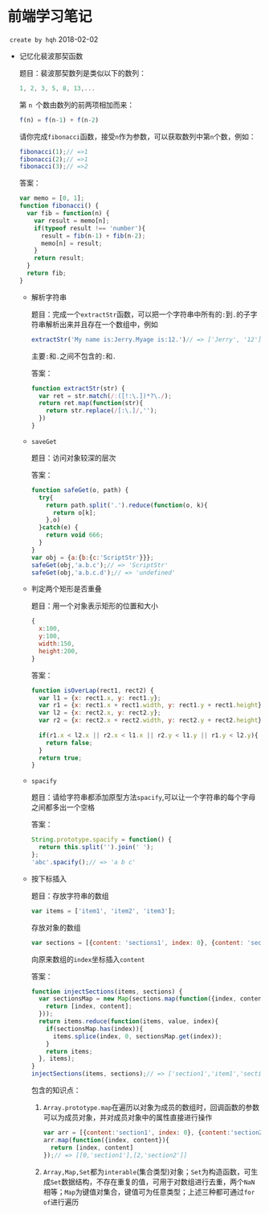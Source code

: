 # 前端学习笔记

​	`create by hqh` 2018-02-02

* 记忆化裴波那契函数

  题目：裴波那契数列是类似以下的数列：

  ```js
  1, 2, 3, 5, 8, 13,...
  ```

  第 `n `个数由数列的前两项相加而来：

  ```js
  f(n) = f(n-1) + f(n-2)
  ```

  请你完成`fibonacci`函数，接受`n`作为参数，可以获取数列中第`n`个数，例如：

  ```js
  fibonacci(1);// =>1
  fibonacci(2);// =>1
  fibonacci(3);// =>2
  ```

  答案：

  ```js
  var memo = [0, 1];
  function fibonacci() {
    var fib = function(n) {
      var result = memo[n];
      if(typeof result !== 'number'){
        result = fib(n-1) + fib(n-2);
        memo[n] = result;
      }
      return result;
    }
    return fib;
  }
  ```

  * 解析字符串

    题目：完成一个`extractStr`函数，可以把一个字符串中所有的`:`到`.`的子字符串解析出来并且存在一个数组中，例如

    ```js
    extractStr('My name is:Jerry.Myage is:12.')// => ['Jerry', '12']
    ```

    主要`:`和`.`之间不包含的`:`和`.`

    答案：

    ```js
    function extractStr(str) {
      var ret = str.match(/:([!:\.])*?\./);
      return ret.map(function(str){
        return str.replace(/[:\.]/,'');
      })
    }
    ```

  * `saveGet`

    题目：访问对象较深的层次

    答案：

    ```js
    function safeGet(o, path) {
      try{
        return path.split('.').reduce(function(o, k){
          return o[k];
        },o)
      }catch(e) {
        return void 666;
      }
    }
    var obj = {a:{b:{c:'ScriptStr'}}};
    safeGet(obj,'a.b.c');// => 'ScriptStr'
    safeGet(obj,'a.b.c.d');// => 'undefined'

    ```

  * 判定两个矩形是否重叠

    题目：用一个对象表示矩形的位置和大小

    ```js
    {
      x:100,
      y:100,
      width:150,
      height:200,
    }
    ```

    答案：

    ```js
    function isOverLap(rect1, rect2) {
      var l1 = {x: rect1.x, y: rect1.y};
      var r1 = {x: rect1.x + rect1.width, y: rect1.y + rect1.height};
      var l2 = {x: rect2.x, y: rect2.y};
      var r2 = {x: rect2.x + rect2.width, y: rect2.y + rect2.height};
      
      if(r1.x < l2.x || r2.x < l1.x || r2.y < l1.y || r1.y < l2.y){
        return false;
      }
      return true;
    }
    ```

  * `spacify`

    题目：请给字符串都添加原型方法`spacify`,可以让一个字符串的每个字母之间都多出一个空格

    答案：

    ```js
    String.prototype.spacify = function() {
      return this.split('').join(' ');
    };
    'abc'.spacify();// => 'a b c'

    ```

  * 按下标插入

    题目：存放字符串的数组

    ```js
    var items = ['item1', 'item2', 'item3'];
    ```

    存放对象的数组

    ```js
    var sections = [{content: 'sections1', index: 0}, {content: 'section2', index: 2}];
    ```

    向原来数组的`index`坐标插入`content`

    答案：

    ```js
    function injectSections(items, sections) {
      var sectionsMap = new Map(sections.map(function({index, content}){
        return [index, content];
      }));
      return items.reduce(function(items, value, index){
        if(sectionsMap.has(index)){
          items.splice(index, 0, sectionsMap.get(index));
        }
        return items;
      }, items);
    }
    injectSections(items, sections);// => ['section1','item1','section2','item2','item3']
    ```

    包含的知识点：

    1. `Array.prototype.map`在遍历以对象为成员的数组时，回调函数的参数可以为成员对象，并对成员对象中的属性直接进行操作

       ```js
       var arr = [{content:'section1', index: 0}, {content:'section2', index:2}];
       arr.map(function({index, content}){
         return [index, content]
       });// => [[0,'section1'],[2,'section2']]
       ```

    2. `Array,Map,Set`都为`interable`(集合类型)对象；`Set`为构造函数，可生成`Set`数据结构，不存在重复的值，可用于对数组进行去重，两个`NaN`相等；`Map`为键值对集合，键值可为任意类型；上述三种都可通过`for of`进行遍历
